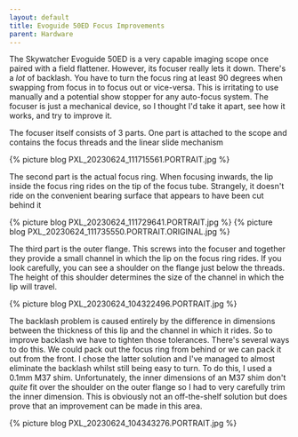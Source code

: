 ```yaml
---
layout: default
title: Evoguide 50ED Focus Improvements
parent: Hardware
---
```

The Skywatcher Evoguide 50ED is a very capable imaging scope once paired with a field flattener. However, its focuser really lets it down. There's a *lot* of backlash. You have to turn the focus ring at least 90 degrees when swapping from focus in to focus out or vice-versa. This is irritating to use manually and a potential show stopper for any auto-focus system. The focuser is just a mechanical device, so I thought I'd take it apart, see how it works, and try to improve it.

The focuser itself consists of 3 parts. One part is attached to the scope and contains the focus threads and the linear slide mechanism

{% picture blog PXL_20230624_111715561.PORTRAIT.jpg %}

The second part is the actual focus ring. When focusing inwards, the lip inside the focus ring rides on the tip of the focus tube. Strangely, it doesn't ride on the convenient bearing surface that appears to have been cut behind it

{% picture blog PXL_20230624_111729641.PORTRAIT.jpg %} {% picture blog PXL_20230624_111735550.PORTRAIT.ORIGINAL.jpg %}

The third part is the outer flange. This screws into the focuser and together they provide a small channel in which the lip on the focus ring rides. If you look carefully, you can see a shoulder on the flange just below the threads. The height of this shoulder determines the size of the channel in which the lip will travel.

{% picture blog PXL_20230624_104322496.PORTRAIT.jpg %}

The backlash problem is caused entirely by the difference in dimensions between the thickness of this lip and the channel in which it rides. So to improve backlash we have to tighten those tolerances. There's several ways to do this. We could pack out the focus ring from behind or we can pack it out from the front. I chose the latter solution and I've managed to almost eliminate the backlash whilst still being easy to turn. To do this, I used a 0.1mm M37 shim. Unfortunately, the inner dimensions of an M37 shim don't *quite* fit over the shoulder on the outer flange so I had to very carefully trim the inner dimension. This is obviously not an off-the-shelf solution but does prove that an improvement can be made in this area.

{% picture blog PXL_20230624_104343276.PORTRAIT.jpg %}

